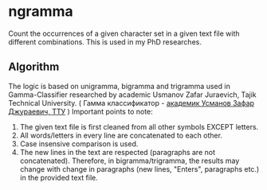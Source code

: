 # ngramma
Count the occurrences of a given character set in a given text file with different combinations. This is used in my PhD researches.

## Algorithm
The logic is based on unigramma, bigramma and trigramma used in Gamma-Classifier researched by academic Usmanov Zafar Juraevich, Tajik Technical University. ( Гамма классификатор - [академик Усманов Зафар Джураевич, ТТУ](https://en.wikipedia.org/wiki/Zafar_Usmanov) )
Important points to note:
  1. The given text file is first cleaned from all other symbols EXCEPT letters. 
  2. All words/letters in every line are concatenated to each other.
  3. Case insensive comparison is used.
  4. The new lines in the text are respected (paragraphs are not concatenated). Therefore, in bigramma/trigramma, the results may change with change in paragraphs (new lines, "Enters", paragraphs etc.) in the provided text file.
